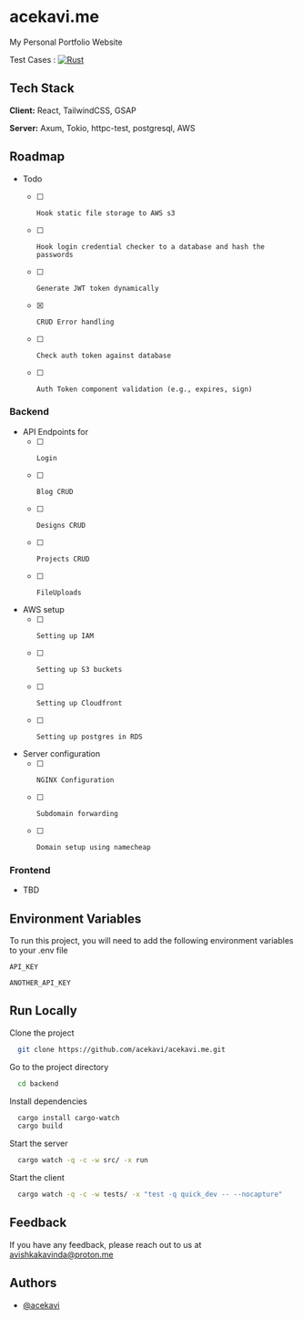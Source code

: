 
# acekavi.me

My Personal Portfolio Website

Test Cases : [![Rust](https://github.com/acekavi/acekavi.me/actions/workflows/rust.yml/badge.svg?branch=master)](https://github.com/acekavi/acekavi.me/actions/workflows/rust.yml)

## Tech Stack

**Client:** React, TailwindCSS, GSAP

**Server:** Axum, Tokio, httpc-test, postgresql, AWS

## Roadmap

-   Todo

    -   [ ]     Hook static file storage to AWS s3
    -   [ ]     Hook login credential checker to a database and hash the passwords
    -   [ ]     Generate JWT token dynamically
    -   [x]     CRUD Error handling
    -   [ ]     Check auth token against database
    -   [ ]     Auth Token component validation (e.g., expires, sign)

### Backend

- API Endpoints for
    -   [ ]     Login
    -   [ ]     Blog CRUD
    -   [ ]     Designs CRUD
    -   [ ]     Projects CRUD
    -   [ ]     FileUploads

- AWS setup
    -   [ ]     Setting up IAM
    -   [ ]     Setting up S3 buckets
    -   [ ]     Setting up Cloudfront
    -   [ ]     Setting up postgres in RDS

- Server configuration
    -   [ ]     NGINX Configuration
    -   [ ]     Subdomain forwarding
    -   [ ]     Domain setup using namecheap

### Frontend

- TBD


## Environment Variables

To run this project, you will need to add the following environment variables to your .env file

`API_KEY`

`ANOTHER_API_KEY`


## Run Locally

Clone the project

```bash
  git clone https://github.com/acekavi/acekavi.me.git
```

Go to the project directory

```bash
  cd backend
```

Install dependencies

```bash
  cargo install cargo-watch
  cargo build
```

Start the server

```bash
  cargo watch -q -c -w src/ -x run
```

Start the client

```bash
  cargo watch -q -c -w tests/ -x "test -q quick_dev -- --nocapture"
```


## Feedback

If you have any feedback, please reach out to us at avishkakavinda@proton.me


## Authors

- [@acekavi](https://www.github.com/acekavi)


